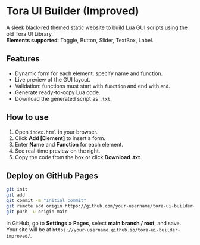 # Tora UI Builder (Improved)

A sleek black-red themed static website to build Lua GUI scripts using the old Tora UI Library.  
**Elements supported**: Toggle, Button, Slider, TextBox, Label.

## Features

- Dynamic form for each element: specify name and function.
- Live preview of the GUI layout.
- Validation: functions must start with `function` and end with `end`.
- Generate ready-to-copy Lua code.
- Download the generated script as `.txt`.

## How to use

1. Open `index.html` in your browser.
2. Click **Add [Element]** to insert a form.
3. Enter **Name** and **Function** for each element.
4. See real-time preview on the right.
5. Copy the code from the box or click **Download .txt**.

## Deploy on GitHub Pages

```bash
git init
git add .
git commit -m "Initial commit"
git remote add origin https://github.com/your-username/tora-ui-builder-improved.git
git push -u origin main
```

In GitHub, go to **Settings » Pages**, select **main branch / root**, and save.  
Your site will be at `https://your-username.github.io/tora-ui-builder-improved/`.
